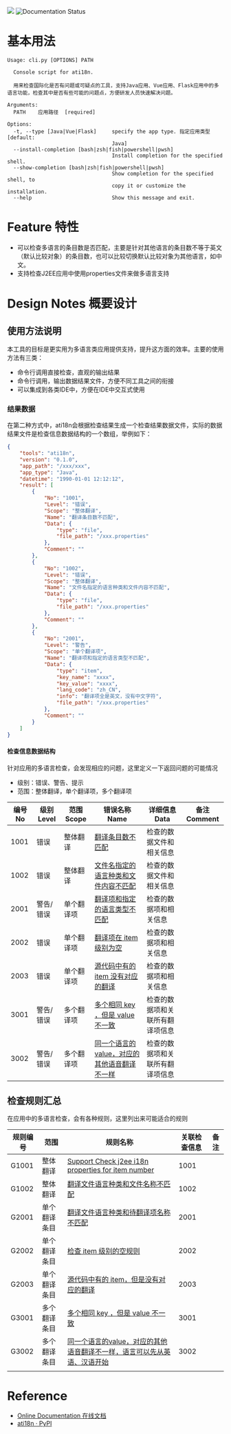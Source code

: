 ![](https://img.shields.io/pypi/v/ati18n.svg) ![Documentation Status](https://readthedocs.org/projects/ati18n/badge/?version=latest)

# 基本用法

```
Usage: cli.py [OPTIONS] PATH

  Console script for ati18n.

  用来检查国际化是否有问题或可疑点的工具，支持Java应用、Vue应用、Flask应用中的多语言功能，检查其中是否有些可能的问题点，方便研发人员快速解决问题。

Arguments:
  PATH    应用路径  [required]

Options:
  -t, --type [Java|Vue|Flask]     specify the app type. 指定应用类型  [default:
                                  Java]
  --install-completion [bash|zsh|fish|powershell|pwsh]
                                  Install completion for the specified shell.
  --show-completion [bash|zsh|fish|powershell|pwsh]
                                  Show completion for the specified shell, to
                                  copy it or customize the installation.
  --help                          Show this message and exit.
```

# Feature 特性

- 可以检查多语言的条目数是否匹配，主要是针对其他语言的条目数不等于英文（默认比较对象）的条目数，也可以比较切换默认比较对象为其他语言，如中文。
- 支持检查J2EE应用中使用properties文件来做多语言支持

# Design Notes 概要设计

## 使用方法说明

本工具的目标是更实用为多语言类应用提供支持，提升这方面的效率。主要的使用方法有三类：

- 命令行调用直接检查，直观的输出结果
- 命令行调用，输出数据结果文件，方便不同工具之间的衔接
- 可以集成到各类IDE中，方便在IDE中交互式使用

### 结果数据

在第二种方式中，ati18n会根据检查结果生成一个检查结果数据文件，实际的数据结果文件是检查信息数据结构的一个数组，举例如下：

```json
{
    "tools": "ati18n",
    "version": "0.1.0",
    "app_path": "/xxx/xxx",
    "app_type": "Java",
    "datetime": "1990-01-01 12:12:12",
    "result": [
        {
            "No": "1001",
            "Level": "错误",
            "Scope": "整体翻译",
            "Name": "翻译条目数不匹配",
            "Data": {
                "type": "file",
                "file_path": "/xxx.properties"
            },
            "Comment": ""
        },
        {
            "No": "1002",
            "Level": "错误",
            "Scope": "整体翻译",
            "Name": "文件名指定的语言种类和文件内容不匹配",
            "Data": {
                "type": "file",
                "file_path": "/xxx.properties"
            },
            "Comment": ""
        },
        {
            "No": "2001",
            "Level": "警告",
            "Scope": "单个翻译项",
            "Name": "翻译项和指定的语言类型不匹配",
            "Data": {
                "type": "item",
                "key_name": "xxxx",
                "key_value": "xxxx",
                "lang_code": "zh_CN",
                "info": "翻译项全是英文，没有中文字符",
                "file_path": "/xxx.properties"
            },
            "Comment": ""
        }
    ]
}
```



#### 检查信息数据结构

针对应用的多语言检查，会发现相应的问题，这里定义一下返回问题的可能情况

- 级别：错误、警告、提示
- 范围：整体翻译，单个翻译项，多个翻译项

| 编号 No | 级别 Level | 范围 Scope | 错误名称 Name                                                | 详细信息 Data                    | 备注 Comment |
| ------- | ---------- | ---------- | ------------------------------------------------------------ | -------------------------------- | ------------ |
| 1001    | 错误       | 整体翻译   | [翻译条目数不匹配](docs/error_info.md#1001翻译条目数不匹配)      | 检查的数据文件和相关信息         |              |
| 1002    | 错误       | 整体翻译   | [文件名指定的语言种类和文件内容不匹配](docs/error_info.md#1002文件名指定的语言种类和文件内容不匹配)            | 检查的数据文件和相关信息         |              |
| 2001    | 警告/错误  | 单个翻译项 | [翻译项和指定的语言类型不匹配](docs/error_info.md#2001翻译项和指定的语言类型不匹配)                   | 检查的数据项和相关信息           |              |
| 2002    | 错误       | 单个翻译项 | [翻译项在 item 级别为空](docs/error_info.md#2002翻译项在-item-级别为空)                              | 检查的数据项和相关信息           |              |
| 2003    | 错误       | 单个翻译项 | [源代码中有的 item 没有对应的翻译](docs/error_info.md#2003源代码中有的-item-没有对应的翻译)         | 检查的数据项和相关信息           |              |
| 3001    | 警告/错误  | 多个翻译项 | [多个相同 key ，但是 value 不一致](docs/error_info.md#3001多个相同-key-但是-value-不一致)         | 检查的数据项和关联所有翻译项信息 |              |
| 3002    | 警告/错误  | 多个翻译项 | [同一个语言的value，对应的其他语音翻译不一样](docs/error_info.md#3002同一个语言的value对应的其他语音翻译不一样) | 检查的数据项和关联所有翻译项信息 |              |



## 检查规则汇总

在应用中的多语言检查，会有各种规则，这里列出来可能适合的规则

| 规则编号 | 范围         | 规则名称                                                     | 关联检查信息 | 备注 |
| -------- | ------------ | ------------------------------------------------------------ | ------------ | ---- |
| G1001    | 整体翻译     | [Support Check j2ee i18n properties for item number](docs/rule/G1001.md) | 1001         |      |
| G1002    | 整体翻译     | [翻译文件语言种类和文件名称不匹配](docs/rule/G1002.md)           | 1002         |      |
| G2001    | 单个翻译条目 | [翻译文件语言种类和待翻译项名称不匹配](docs/rule/G2001.md)     | 2001         |      |
| G2002    | 单个翻译条目 | [检查 item 级别的空规则](docs/rule/G2002.md)                                       | 2002         |      |
| G2003    | 单个翻译条目 | [源代码中有的 item，但是没有对应的翻译](docs/rule/G2003.md)  | 2003         |      |
| G3001    | 多个翻译条目 | [多个相同 key ，但是 value 不一致](docs/rule/G3001.md)           | 3001         |      |
| G3002    | 多个翻译条目 | [同一个语言的value，对应的其他语音翻译不一样，语言可以先从英语、汉语开始](docs/rule/G3002.md)  | 3002         |      |
|          |              |                                                              |              |      |

# Reference

- [Online Documentation 在线文档](https://ati18n.readthedocs.io)
- [ati18n · PyPI](https://pypi.org/project/ati18n/) 
